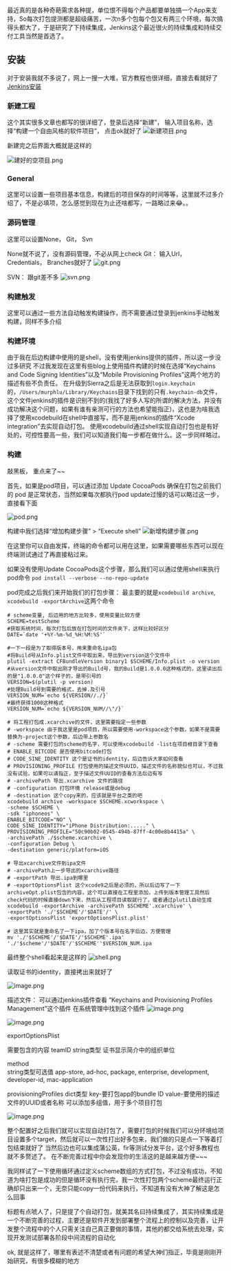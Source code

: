 最近真的是各种奇葩需求各种提，单位恨不得每个产品都要单独搞一个App来支持，So每次打包提测都是超级痛苦，一次n多个包每个包又有两三个环境，每次搞得头都大了，于是研究了下持续集成，Jenkins这个最近很火的持续集成和持续交付工具当然是首选了。
## 安装
对于安装我就不多说了，网上一搜一大堆，官方教程也很详细，直接去看就好了[Jenkins安装](https://jenkins.io/doc/pipeline/tour/getting-started/)
### 新建工程
这个其实很多文章也都写的很详细了，登录后选择“新建”， 输入项目名称，选择“构建一个自由风格的软件项目”， 点击ok就好了
![新建项目.png](http://upload-images.jianshu.io/upload_images/1648999-e005c2bea06f0d50.png?imageMogr2/auto-orient/strip%7CimageView2/2/w/1240)

新建完之后界面大概就是这样的

![建好的空项目.png](http://upload-images.jianshu.io/upload_images/1648999-03f83096535b72ac.png?imageMogr2/auto-orient/strip%7CimageView2/2/w/1240)

### General
这里可以设置一些项目基本信息，构建后的项目保存的时间等等，这里就不过多介绍了，不是必填项，怎么感觉到现在为止还啥都写，一路略过来😂。。

### 源码管理
这里可以设置None， Git， Svn

None就不说了，没有源码管理，不必从网上check
Git：
输入Url， Credentials， Branches就好了
![git.png](http://upload-images.jianshu.io/upload_images/1648999-2d1df0ff8dca3fc7.png?imageMogr2/auto-orient/strip%7CimageView2/2/w/1240)

SVN：
跟git差不多
![svn.png](http://upload-images.jianshu.io/upload_images/1648999-57fbfd22542ef410.png?imageMogr2/auto-orient/strip%7CimageView2/2/w/1240)


### 构建触发
这里可以通过一些方法自动触发构建操作，而不需要通过登录到jenkins手动触发构建，同样不多介绍

### 构建环境
由于我在后边构建中使用的是shell，没有使用jenkins提供的插件，所以这一步没过多研究
不过我发现在这里有些blog上使用插件构建的时候在选择“Keychains and Code Signing Identities”以及“Mobile Provisioning Profiles”这两个地方的描述有些不负责任。
在升级到Sierra之后是无法获取到`login.keychain`的，`/Users/murphlu/Library/Keychains`目录下找到的只有`.keychain-db`文件，这个文件jenkins的插件是识别不到的(我找了好多人写的所谓的解决方法，并没有成功解决这个问题，如果有谁有亲测可行的方法也希望能指正)，这也是为啥我选择了使用xcodebuild在shell中直接写，而不是用jenkins的插件“Xcode integration”去实现自动打包。
使用xcodebuild通过shell实现自动打包也是有好处的，可控性要高一些，我们可以知道我们每一步都在做什么。这一步同样略过。

### 构建

敲黑板， 重点来了~~

首先，如果是pod项目，可以通过添加 Update CocoaPods 确保在打包之前我们的 pod 是正常状态，当然如果每次都执行pod update过慢的话可以略过这一步，直接看下面

![pod.png](http://upload-images.jianshu.io/upload_images/1648999-1dd77dc0634df70f.png?imageMogr2/auto-orient/strip%7CimageView2/2/w/1240)


构建中我们选择“增加构建步骤” > “Execute shell”
![新增构建步骤.png](http://upload-images.jianshu.io/upload_images/1648999-fe678e7332229384.png?imageMogr2/auto-orient/strip%7CimageView2/2/w/1240)

在这里你可以自由发挥，终端的命令都可以用在这里，如果需要哪些东西可以现在终端测试通过了再直接粘过来。

如果没有使用Update CocoaPods这个步骤，那么我们可以通过使用shell来执行pod命令
`pod install --verbose --no-repo-update`

pod完成之后我们来开始我们的打包步骤：
最主要的就是`xcodebuild archive`, `xcodebuild -exportArchive`这两个命令

```shell
# scheme变量, 后边用的地方比较多，使用变量比较方便
SCHEME=testScheme
#获取系统时间，每次打包后放在打包时间的文件夹下，这样比较好区分
DATE=`date '+%Y-%m-%d_%H:%M:%S'`

#一下一段是为了取得版本号，用来重命名ipa包
#将Build号从Info.plist文件中取出来，导出到version这个文件中
plutil -extract CFBundleVersion binary1 $SCHEME/Info.plist -o version
#从version文件中取出刚才导出的Build号，我的Build是1.0.0.0这种格式的，这里读出后的是"1.0.0.0"这个样子的，是带引号的
VERSION=$(plutil -p version)
#处理Build号到需要的格式，去掉.及引号
VERSION_NUM=`echo ${VERSION//./}`
#最终获得1000这种格式
VERSION_NUM=`echo ${VERSION_NUM//\"/}`

# 将工程打包成.xcarchive的文件，这里需要指定一些参数
# -workspace 由于我这里是pod项目，所以需要使用-workspace这个参数，如果不是需要替换为-project这个参数，后边带上参数名
# -scheme 需要打包的scheme的名字，可以使用xcodebuild -list在项目根目录下查看
# ENABLE_BITCODE 是否使用bitcode打包
# CODE_SINE_IDENTITY 这个是证书的identity，后边告诉大家如何查看
# PROVISIONING_PROFILE 打包使用的描述文件UUID，描述文件的名称貌似也可以，不过我没有试验，如果可以请指正，至于描述文件UUID的查看方法后边有写
# -archivePath 导出.xcarchive 文件的路径
# -configuration 打包环境 release或是debug
# -destination 这个copy来的，应该就是平台之类的吧
xcodebuild archive -workspace $SCHEME.xcworkspace \
-scheme $SCHEME \
-sdk "iphoneos" \
ENABLE_BITCODE="NO" \
CODE_SINE_IDENTITY="iPhone Distribution:....." \
PROVISIONING_PROFILE="50c90b02-0545-494b-87ff-4c00e8b4415a" \
-archivePath ./$scheme.xcarchive \
-configuration Debug \
-destination generic/platform=iOS

# 导出xcarchive文件到ipa文件
# -archivePath上一步导出的xcarchive路径
# -exportPath 导出.ipa到哪里
# -exportOptionsPlist 这个xcode9之后是必须的，所以后边写了一下archiveOpt.plist包含的内容，这个可以直接在工程里添加，上传到版本管理工具然后check代码的时候直接down下来，然后从工程项目读取就行了，或者通过plutil自动生成
xcodebuild -exportArchive -archivePath $SCHEME'.xcarchive' \
-exportPath './'$SCHEME'/'$DATE'/' \
-exportOptionsPlist 'exportOptionsPlist.plist'

# 这里其实就是重命名了一下ipa，加了个版本号在名字后边，方便管理
mv './'$SCHEME'/'$DATE'/'$SCHEME'.ipa' './'$scheme'/'$DATE'/'$SCHEME''$VERSION_NUM.ipa
```
最终整个shell看起来是这样的
![shell.png](http://upload-images.jianshu.io/upload_images/1648999-8c6af49a7742c409.png?imageMogr2/auto-orient/strip%7CimageView2/2/w/1240)


读取证书的identity，直接拷出来就好了

![image.png](http://upload-images.jianshu.io/upload_images/1648999-7843ae7d9814b058.png?imageMogr2/auto-orient/strip%7CimageView2/2/w/1240)

描述文件：
可以通过jenkins插件查看 “Keychains and Provisioning Profiles Management”这个插件
在系统管理中找到这个插件
![image.png](http://upload-images.jianshu.io/upload_images/1648999-116bf0e210a79d4e.png?imageMogr2/auto-orient/strip%7CimageView2/2/w/1240)

![image.png](http://upload-images.jianshu.io/upload_images/1648999-4626bcdc7a16a010.png?imageMogr2/auto-orient/strip%7CimageView2/2/w/1240)


exportOptionsPlist

需要包含的内容
teamID
string类型
证书显示简介中的组织单位

method  
string类型可选值 app-store, ad-hoc, package, enterprise, development, developer-id, mac-application

provisioningProfiles
dict类型
key-要打包app的bundle ID
value-要使用的描述文件的UUID或者名称
可以添加多组值，用于多个项目打包

![image.png](http://upload-images.jianshu.io/upload_images/1648999-0226e268b5ee2cbf.png?imageMogr2/auto-orient/strip%7CimageView2/2/w/1240)


整个配置好之后我们就可以实现自动打包了，需要打包的时候我们可以分环境给项目设置多个target，然后就可以一次性打出好多包来，我们做的只是点一下等着打包结束就好了
当然后边也可以集成蒲公英，fir等测试分发平台，这个好多教程也就不多赘述了。
在不断完善过程中你会发现你的生活这的是越来越方便~~~

我同样试了一下使用循环通过定义scheme数组的方式打包，不过没有成功，不知道为啥打包是成功的但是循环没有执行完，我一次性打包两个scheme最终运行正确却只出来一个，无奈只能copy一份代码来执行，不知道有没有大神了解这是怎么回事

标题有点唬人了，只是提了个自动打包，就美其名曰持续集成了，其实持续集成是一个不断完善的过程，主要还是软件开发到部署整个流程上的控制以及完善，让开发整个流程中的个人只需关注自己真正要做的事情，其他的都交给系统去处理，实现开发测试部署各阶段中间流程的自动化

ok, 就是这样了，哪里有表述不清楚或者有问题的希望大神们指正，毕竟是刚刚开始研究，有很多模糊的地方
